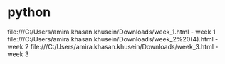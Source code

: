 # python
file:///C:/Users/amira.khasan.khusein/Downloads/week_1.html  -  week 1
file:///C:/Users/amira.khasan.khusein/Downloads/week_2%20(4).html   - week 2
file:///C:/Users/amira.khasan.khusein/Downloads/week_3.html    - week 3
